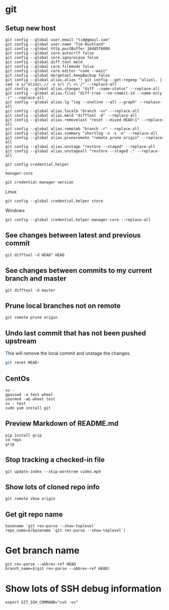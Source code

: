 # git

## Setup new host

```
git config --global user.email "tim@gmail.com"
git config --global user.name "Tim Buckland"
git config --global http.postBuffer 1048576000
git config --global core.autocrlf false
git config --global core.ignorecase false
git config --global diff.tool meld
git config --global core.filemode false
git config --global core.editor "code --wait"
git config --global mergetool.keepBackup false
git config --global alias.alias "! git config --get-regexp ^alias\. | sed -e s/^alias\.// -e s/\ /\ =\ /" --replace-all
git config --global alias.changes "diff --name-status" --replace-all
git config --global alias.files "diff-tree --no-commit-id --name-only -r" --replace-all
git config --global alias.lg "log --oneline --all --graph" --replace-all
git config --global alias.localb "branch -vv" --replace-all
git config --global alias.meld "difftool -d" --replace-all
git config --global alias.removelast "reset --mixed HEAD~1" --replace-all
git config --global alias.remoteb "branch -r" --replace-all
git config --global alias.summary "shortlog -n -s -e" --replace-all
git config --global alias.pruneremote "remote prune origin" --replace-all
git config --global alias.unstage "restore --staged" --replace-all
git config --global alias.unstageall "restore --staged ." --replace-all
```

```
git config credential.helper
.
manager-core
```

```
git credential-manager version
```

Linux

```
git config --global credential.helper store
```

Windows

```
git config --global credential.helper manager-core --replace-all
```

## See changes between latest and previous commit

```
git difftool -d HEAD^ HEAD
```

## See changes between commits to my current branch and master

```
git difftool -d master
```

## Prune local branches not on remote

```
git remote prune origin
```

## Undo last commit that has not been pushed upstream

This will remove the local commit and unstage the changes.

```sh
git reset HEAD~
```

## CentOs

```
su -
gpasswd -a test wheel
usermod -aG wheel test
su - test
sudo yum install git
```

## Preview Markdown of README.md

```
pip install grip
cd repo
grip
```

## Stop tracking a checked-in file

```
git update-index --skip-worktree video.mp4
```

## Show lots of cloned repo info

```
git remote show origin
```

## Get git repo name

```
basename `git rev-parse --show-toplevel`
repo_name=$(basename `git rev-parse --show-toplevel`)
```

# Get branch name

```
git rev-parse --abbrev-ref HEAD
branch_name=$(git rev-parse --abbrev-ref HEAD)
```

# Show lots of SSH debug information

```
export GIT_SSH_COMMAND="ssh -vv"
```
